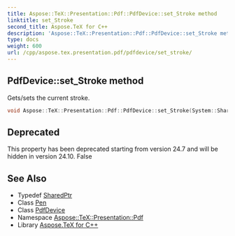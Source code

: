 ```yaml
---
title: Aspose::TeX::Presentation::Pdf::PdfDevice::set_Stroke method
linktitle: set_Stroke
second_title: Aspose.TeX for C++
description: 'Aspose::TeX::Presentation::Pdf::PdfDevice::set_Stroke method. Gets/sets the current stroke in C++.'
type: docs
weight: 600
url: /cpp/aspose.tex.presentation.pdf/pdfdevice/set_stroke/
---
```

## PdfDevice::set_Stroke method


Gets/sets the current stroke.

```cpp
void Aspose::TeX::Presentation::Pdf::PdfDevice::set_Stroke(System::SharedPtr<System::Drawing::Pen> value) override
```


## Deprecated
This property has been deprecated starting from version 24.7 and will be hidden in version 24.10. False 

## See Also

* Typedef [SharedPtr](../../../system/sharedptr/)
* Class [Pen](../../../system.drawing/pen/)
* Class [PdfDevice](../)
* Namespace [Aspose::TeX::Presentation::Pdf](../../)
* Library [Aspose.TeX for C++](../../../)
